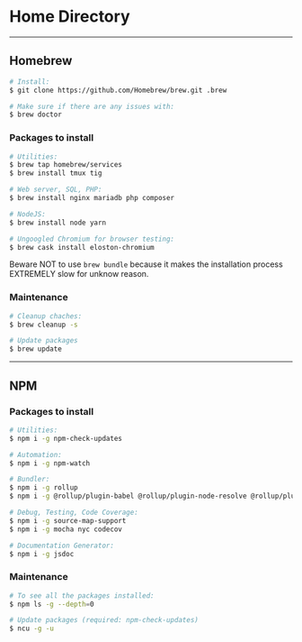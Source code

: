 # Home Directory

---

## Homebrew
```sh
# Install:
$ git clone https://github.com/Homebrew/brew.git .brew

# Make sure if there are any issues with:
$ brew doctor
```

### Packages to install
```sh
# Utilities:
$ brew tap homebrew/services
$ brew install tmux tig

# Web server, SQL, PHP:
$ brew install nginx mariadb php composer

# NodeJS:
$ brew install node yarn

# Ungoogled Chromium for browser testing:
$ brew cask install eloston-chromium
```

Beware NOT to use `brew bundle` because it makes the installation process EXTREMELY slow for unknow reason.

### Maintenance
```sh
# Cleanup chaches:
$ brew cleanup -s

# Update packages
$ brew update
```

---

## NPM

### Packages to install
```sh
# Utilities:
$ npm i -g npm-check-updates

# Automation:
$ npm i -g npm-watch

# Bundler:
$ npm i -g rollup
$ npm i -g @rollup/plugin-babel @rollup/plugin-node-resolve @rollup/plugin-commonjs

# Debug, Testing, Code Coverage:
$ npm i -g source-map-support
$ npm i -g mocha nyc codecov

# Documentation Generator:
$ npm i -g jsdoc
```

### Maintenance
```sh
# To see all the packages installed:
$ npm ls -g --depth=0

# Update packages (required: npm-check-updates)
$ ncu -g -u
```
